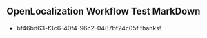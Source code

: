 ## OpenLocalization Workflow Test MarkDown

* bf46bd63-f3c6-40f4-96c2-0487bf24c05f 
thanks!



<!--HONumber=Jan16_HO4-->
